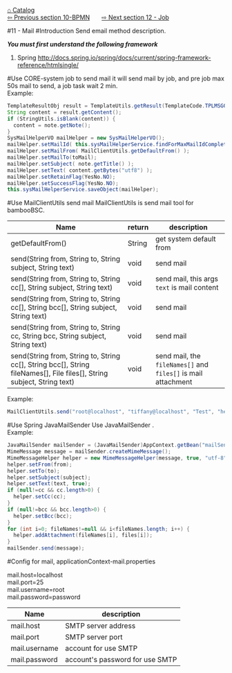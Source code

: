 <a href="https://github.com/billchen198318/bamboobsc/blob/master/core-doc/dev-docs/00-Catalog.md">⌂ Catalog</a><br/>
<a href="https://github.com/billchen198318/bamboobsc/blob/master/core-doc/dev-docs/10-BPMN.md">⇦ 
Previous section 10-BPMN</a>
&nbsp;&nbsp;&nbsp;&nbsp;&nbsp;
<a href="https://github.com/billchen198318/bamboobsc/blob/master/core-doc/dev-docs/12-Job.md">⇨ 
Next section 12 - Job</a>



#11 - Mail
#Introduction
Send email method description.<br>


***You must first understand the following framework***<br/>
1. Spring http://docs.spring.io/spring/docs/current/spring-framework-reference/htmlsingle/<br/>

#Use CORE-system job to send mail
it will send mail by job, and pre job max 50s mail to send, a job task wait 2 min.<br/>
Example:
```JAVA
TemplateResultObj result = TemplateUtils.getResult(TemplateCode.TPLMSG0001, note);
String content = result.getContent();
if (StringUtils.isBlank(content)) {
  content = note.getNote();
}
SysMailHelperVO mailHelper = new SysMailHelperVO();
mailHelper.setMailId( this.sysMailHelperService.findForMaxMailIdComplete(mailId) );
mailHelper.setMailFrom( MailClientUtils.getDefaultFrom() );
mailHelper.setMailTo(toMail);
mailHelper.setSubject( note.getTitle() );
mailHelper.setText( content.getBytes("utf8") );
mailHelper.setRetainFlag(YesNo.NO);
mailHelper.setSuccessFlag(YesNo.NO);
this.sysMailHelperService.saveObject(mailHelper);
```

#Use MailClientUtils send mail
MailClientUtils is send mail tool for bambooBSC.


| Name | return |description |
| --- | --- | --- |
| getDefaultFrom() | String | get system default from |
| send(String from, String to, String subject, String text) | void | send mail |
| send(String from, String to, String cc[], String subject, String text) | void | send mail, this args `text` is mail content |
| send(String from, String to, String cc[], String bcc[], String subject, String text) | void | send mail |
| send(String from, String to, String cc, String bcc, String subject, String text) | void | send mail |
| send(String from, String to, String cc[], String bcc[], String fileNames[], File files[], String subject, String text) | void | send mail, the `fileNames[]` and `files[]` is mail attachment |

Example:

```JAVA
MailClientUtils.send("root@localhost", "tiffany@localhost", "Test", "hello world!");
```


#Use Spring JavaMailSender
Use JavaMailSender . <br/>
Example:
```JAVA
JavaMailSender mailSender = (JavaMailSender)AppContext.getBean("mailSender");
MimeMessage message = mailSender.createMimeMessage();
MimeMessageHelper helper = new MimeMessageHelper(message, true, "utf-8");
helper.setFrom(from);
helper.setTo(to);
helper.setSubject(subject);
helper.setText(text, true);
if (null!=cc && cc.length>0) {
  helper.setCc(cc);
}
if (null!=bcc && bcc.length>0) {
  helper.setBcc(bcc);
}
for (int i=0; fileNames!=null && i<fileNames.length; i++) {
  helper.addAttachment(fileNames[i], files[i]);
}
mailSender.send(message);
```

#Config for mail, applicationContext-mail.properties

mail.host=localhost<br/> 
mail.port=25<br/>
mail.username=root<br/>
mail.password=password<br/>


| Name | description |
| --- | --- |
| mail.host | SMTP server address |
| mail.port | SMTP server port |
| mail.username | account for use SMTP |
| mail.password | account's password for use SMTP |



